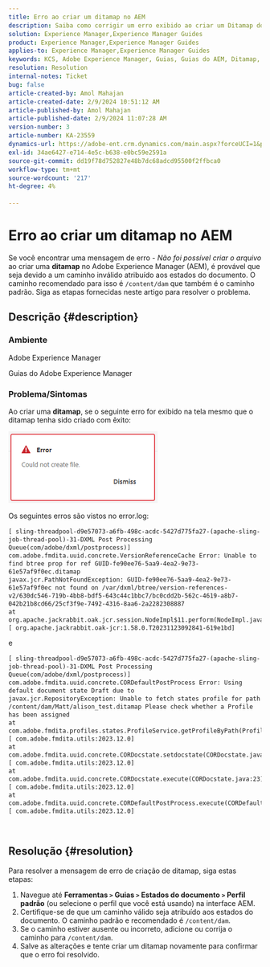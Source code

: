 ```yaml
---
title: Erro ao criar um ditamap no AEM
description: Saiba como corrigir um erro exibido ao criar um Ditamap do Adobe Experience Manager Guides. Certifique-se de que um caminho válido seja atribuído.
solution: Experience Manager,Experience Manager Guides
product: Experience Manager,Experience Manager Guides
applies-to: Experience Manager,Experience Manager Guides
keywords: KCS, Adobe Experience Manager, Guias, Guias do AEM, Ditamap, Erro
resolution: Resolution
internal-notes: Ticket
bug: false
article-created-by: Amol Mahajan
article-created-date: 2/9/2024 10:51:12 AM
article-published-by: Amol Mahajan
article-published-date: 2/9/2024 11:07:28 AM
version-number: 3
article-number: KA-23559
dynamics-url: https://adobe-ent.crm.dynamics.com/main.aspx?forceUCI=1&pagetype=entityrecord&etn=knowledgearticle&id=8458f520-39c7-ee11-9079-6045bd006ce9
exl-id: 34ae6427-e714-4e5c-b638-e0bc59e2591a
source-git-commit: dd19f78d752827e48b7dc68adcd95500f2ffbca0
workflow-type: tm+mt
source-wordcount: '217'
ht-degree: 4%

---
```


# Erro ao criar um ditamap no AEM


Se você encontrar uma mensagem de erro - *Não foi possível criar o arquivo* ao criar uma <b>ditamap</b> no Adobe Experience Manager (AEM), é provável que seja devido a um caminho inválido atribuído aos estados do documento. O caminho recomendado para isso é `/content/dam` que também é o caminho padrão. Siga as etapas fornecidas neste artigo para resolver o problema.

## Descrição {#description}


### <b>Ambiente</b>

Adobe Experience Manager

Guias do Adobe Experience Manager



### <b>Problema/Sintomas</b>

Ao criar uma <b>ditamap</b>, se o seguinte erro for exibido na tela mesmo que o ditamap tenha sido criado com êxito:

![](assets/___8558f520-39c7-ee11-9079-6045bd006ce9___.png)



Os seguintes erros são vistos no error.log:




```
[ sling-threadpool-d9e57073-a6fb-498c-acdc-5427d775fa27-(apache-sling-job-thread-pool)-31-DXML Post Processing Queue(com/adobe/dxml/postprocess)]  com.adobe.fmdita.uuid.concrete.VersionReferenceCache Error: Unable to find btree prop for ref GUID-fe90ee76-5aa9-4ea2-9e73-61e57af9f0ec.ditamap
javax.jcr.PathNotFoundException: GUID-fe90ee76-5aa9-4ea2-9e73-61e57af9f0ec not found on /var/dxml/btree/version-references-v2/630dc546-719b-4bb8-bdf5-643c44c1bbc7/bc0cdd2b-562c-4619-a8b7-042b21b8cd66/25cf3f9e-7492-4316-8aa6-2a2282308887
at org.apache.jackrabbit.oak.jcr.session.NodeImpl$11.perform(NodeImpl.java:671) [ org.apache.jackrabbit.oak-jcr:1.58.0.T20231123092841-619e1bd]
```


e




```
[ sling-threadpool-d9e57073-a6fb-498c-acdc-5427d775fa27-(apache-sling-job-thread-pool)-31-DXML Post Processing Queue(com/adobe/dxml/postprocess)]  com.adobe.fmdita.uuid.concrete.CORDefaultPostProcess Error: Using default document state Draft due to
javax.jcr.RepositoryException: Unable to fetch states profile for path /content/dam/Matt/alison_test.ditamap Please check whether a Profile has been assigned
at com.adobe.fmdita.profiles.states.ProfileService.getProfileByPath(ProfileService.java:96) [ com.adobe.fmdita.utils:2023.12.0] 
at com.adobe.fmdita.uuid.concrete.CORDocstate.setdocstate(CORDocstate.java:37) [ com.adobe.fmdita.utils:2023.12.0] 
at com.adobe.fmdita.uuid.concrete.CORDocstate.execute(CORDocstate.java:23) [ com.adobe.fmdita.utils:2023.12.0] 
at com.adobe.fmdita.uuid.concrete.CORDefaultPostProcess.execute(CORDefaultPostProcess.java:1) [ com.adobe.fmdita.utils:2023.12.0]
```

` `



## Resolução {#resolution}


Para resolver a mensagem de erro de criação de ditamap, siga estas etapas:

1. Navegue até <b>Ferramentas `>`  Guias `>`  Estados do documento</b><b> `>`  Perfil padrão</b> (ou selecione o perfil que você está usando) na interface AEM.
2. Certifique-se de que um caminho válido seja atribuído aos estados do documento. O caminho padrão e recomendado é `/content/dam`.
3. Se o caminho estiver ausente ou incorreto, adicione ou corrija o caminho para `/content/dam`.
4. Salve as alterações e tente criar um ditamap novamente para confirmar que o erro foi resolvido.
